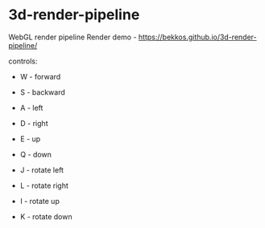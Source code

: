 # 3d-render-pipeline

WebGL render pipeline
Render demo - https://bekkos.github.io/3d-render-pipeline/

controls:
* W - forward
* S - backward
* A - left
* D - right
* E - up
* Q - down

* J - rotate left
* L - rotate right
* I - rotate up
* K - rotate down
